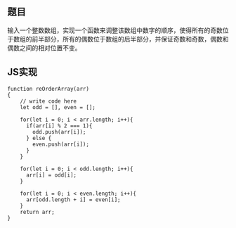 ## 题目

输入一个整数数组，实现一个函数来调整该数组中数字的顺序，使得所有的奇数位于数组的前半部分，所有的偶数位于数组的后半部分，并保证奇数和奇数，偶数和偶数之间的相对位置不变。

## JS实现

```
function reOrderArray(arr)
{
    // write code here
    let odd = [], even = [];

    for(let i = 0; i < arr.length; i++){
      if(arr[i] % 2 === 1){
        odd.push(arr[i]);
      } else {
        even.push(arr[i]);
      }
    }

    for(let i = 0; i < odd.length; i++){
      arr[i] = odd[i];
    }

    for(let i = 0; i < even.length; i++){
      arr[odd.length + i] = even[i];
    }
    return arr;
}
```
